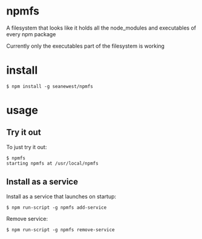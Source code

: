 # npmfs
A filesystem that looks like it holds all the node_modules and executables of every npm package

Currently only the executables part of the filesystem is working

# install

```
$ npm install -g seanewest/npmfs
```

# usage

## Try it out

To just try it out:
```
$ npmfs
starting npmfs at /usr/local/npmfs
```

## Install as a service

Install as a service that launches on startup:
```
$ npm run-script -g npmfs add-service
```

Remove service:
```
$ npm run-script -g npmfs remove-service
```

